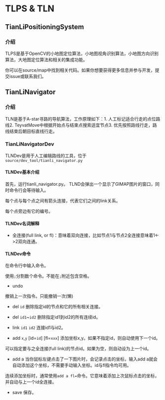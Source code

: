 # TLPS & TLN 


## TianLiPositioningSystem


### 介绍

TLPS是基于OpenCV的小地图定位算法，小地图视角识别算法，小地图方向识别算法，大地图定位算法和相关的集成功能。

你可以在source/map中找到相关代码。如果你想要获得更多信息并参与开发，提交issue或联系我们。

## TianLiNavigator


### 介绍

TLN是基于A-star寻路的导航算法，工作原理如下：1. 人工标记适合行走的点位路线2. TeyvatMove中根据开始点与结束点搜索适宜节点3. 优先按照路线行走，路线结束后朝目标直线行走。

### TianLiNavigatorDev


TLNDev是用于人工编辑路线的工具，位于`source/dev_tool/tianli_navigator.py`

#### TLNDev基本介绍


首先，运行tianli_navigator.py。
TLND会弹出一个显示了GIMAP图片的窗口，同时命令行会等待输入。

每个点与每个点之间有箭头连接，代表它们之间的link关系。

每个点旁边有它的编号。

#### TLNDev名词解释
- 全连接(full link, or fl)：意味着双向连接，比如节点1与节点2全连接意味着1<->2双向连通。

#### TLNDev命令


在命令行中输入命令。

使用`;`分割数个命令。不能在`;`附近包含空格。

- undo

撤销上一次指令。只能撤销一次(懒)

- del `id`
删除指定id的节点和它的所有相关连接。

- del `id1`~`id2`
删除指定id1到id2的所有连续id。

- link `id1` `id2`
连接id1与id2。

- add `x`,`y` [id=`id`] [fl=`xxx`]
添加坐标x,y。如果不指定id，则自动使用下一个id。

可以指定要与之全连接(full link)的节点id。如果为空，则自动设为上一个id。

- add a
当你鼠标左键点击了一下图片时，会记录点击的坐标，输入add a就会自动添加这个坐标，不需要手动输入坐标。id与fl指令均可用。

连续添加坐标时，通常使用`add a fl=`命令。它意味着添加上次鼠标点击的坐标，并自动与上一个id全连接。

- save
保存。


